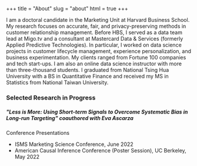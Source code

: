 +++
title = "About"
slug = "about"
html = true
+++

<p style="text-align: center;">

</p>

I am a doctoral candidate in the Marketing Unit at Harvard Business School. My research focuses on accurate, fair, and privacy-preserving methods in customer relationship management. Before HBS, I served as a data team lead at Migo.tv and a consultant at Mastercard Data & Services (formerly Applied Predictive Technologies). In particular, I worked on data science projects in customer lifecycle management, experience personalization, and business experimentation. My clients ranged from Fortune 100 companies and tech start-ups. I am also an online data science instructor with more than three-thousand students. I graduated from National Tsing Hua University with a BS in Quantitative Finance and received my MS in Statistics from National Taiwan University.

### Selected Research in Progress

##### "Less is More: Using Short-term Signals to Overcome Systematic Bias in Long-run Targeting" coauthored with Eva Ascarza
Conference Presentations
- ISMS Marketing Science Conference, June 2022
- American Causal Inference Conference (Poster Session), UC Berkeley, May 2022